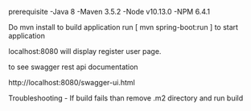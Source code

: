 prerequisite
-Java 8
-Maven 3.5.2
-Node v10.13.0
-NPM 6.4.1

Do mvn install to build application
run [ mvn spring-boot:run ] to start application

localhost:8080 will display register user page.

to see swagger rest api documentation

http://localhost:8080/swagger-ui.html

Troubleshooting - 
If build fails than remove .m2 directory and run build
